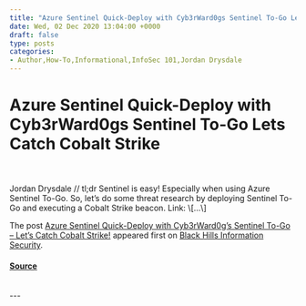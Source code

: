 ```yaml
---
title: "Azure Sentinel Quick-Deploy with Cyb3rWard0gs Sentinel To-Go Lets Catch Cobalt Strike"
date: Wed, 02 Dec 2020 13:04:00 +0000
draft: false
type: posts
categories: 
- Author,How-To,Informational,InfoSec 101,Jordan Drysdale
---
```

# Azure Sentinel Quick-Deploy with Cyb3rWard0gs Sentinel To-Go Lets Catch Cobalt Strike

<br/>

<br/>
Jordan Drysdale // tl;dr Sentinel is easy! Especially when using Azure Sentinel To-Go. So, let’s do some threat research by deploying Sentinel To-Go and executing a Cobalt Strike beacon. Link: \[…\]

The post [Azure Sentinel Quick-Deploy with Cyb3rWard0g’s Sentinel To-Go – Let’s Catch Cobalt Strike!](https://www.blackhillsinfosec.com/azure-sentinel-quick-deploy-with-cyb3rward0gs-sentinel-to-go-lets-catch-cobalt-strike/) appeared first on [Black Hills Information Security](https://www.blackhillsinfosec.com).

#### [Source](https://www.blackhillsinfosec.com/azure-sentinel-quick-deploy-with-cyb3rward0gs-sentinel-to-go-lets-catch-cobalt-strike/)

<br/>
---
